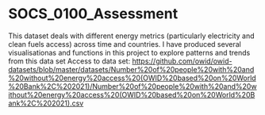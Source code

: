 # SOCS_0100_Assessment
This dataset deals with different energy metrics (particularly electricity and clean fuels access) across time and countries. I have produced several visualisationas and functions in this project to explore patterns and trends from this data set 
Access to data set: https://github.com/owid/owid-datasets/blob/master/datasets/Number%20of%20people%20with%20and%20without%20energy%20access%20(OWID%20based%20on%20World%20Bank%2C%202021)/Number%20of%20people%20with%20and%20without%20energy%20access%20(OWID%20based%20on%20World%20Bank%2C%202021).csv
